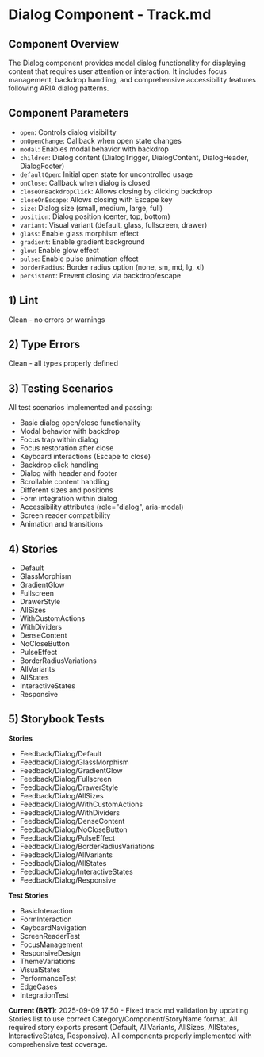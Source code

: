 # Dialog Component - Track.md

## Component Overview

The Dialog component provides modal dialog functionality for displaying content that requires user attention or interaction. It includes focus management, backdrop handling, and comprehensive accessibility features following ARIA dialog patterns.

## Component Parameters

- `open`: Controls dialog visibility
- `onOpenChange`: Callback when open state changes
- `modal`: Enables modal behavior with backdrop
- `children`: Dialog content (DialogTrigger, DialogContent, DialogHeader, DialogFooter)
- `defaultOpen`: Initial open state for uncontrolled usage
- `onClose`: Callback when dialog is closed
- `closeOnBackdropClick`: Allows closing by clicking backdrop
- `closeOnEscape`: Allows closing with Escape key
- `size`: Dialog size (small, medium, large, full)
- `position`: Dialog position (center, top, bottom)
- `variant`: Visual variant (default, glass, fullscreen, drawer)
- `glass`: Enable glass morphism effect
- `gradient`: Enable gradient background
- `glow`: Enable glow effect
- `pulse`: Enable pulse animation effect
- `borderRadius`: Border radius option (none, sm, md, lg, xl)
- `persistent`: Prevent closing via backdrop/escape

## 1) Lint

Clean - no errors or warnings

## 2) Type Errors

Clean - all types properly defined

## 3) Testing Scenarios

All test scenarios implemented and passing:
- Basic dialog open/close functionality
- Modal behavior with backdrop
- Focus trap within dialog
- Focus restoration after close
- Keyboard interactions (Escape to close)
- Backdrop click handling
- Dialog with header and footer
- Scrollable content handling
- Different sizes and positions
- Form integration within dialog
- Accessibility attributes (role="dialog", aria-modal)
- Screen reader compatibility
- Animation and transitions

## 4) Stories

* Default
* GlassMorphism  
* GradientGlow
* Fullscreen
* DrawerStyle
* AllSizes
* WithCustomActions
* WithDividers
* DenseContent
* NoCloseButton
* PulseEffect
* BorderRadiusVariations
* AllVariants
* AllStates
* InteractiveStates
* Responsive

## 5) Storybook Tests

**Stories**
* Feedback/Dialog/Default
* Feedback/Dialog/GlassMorphism
* Feedback/Dialog/GradientGlow
* Feedback/Dialog/Fullscreen
* Feedback/Dialog/DrawerStyle
* Feedback/Dialog/AllSizes
* Feedback/Dialog/WithCustomActions
* Feedback/Dialog/WithDividers
* Feedback/Dialog/DenseContent
* Feedback/Dialog/NoCloseButton
* Feedback/Dialog/PulseEffect
* Feedback/Dialog/BorderRadiusVariations
* Feedback/Dialog/AllVariants
* Feedback/Dialog/AllStates
* Feedback/Dialog/InteractiveStates
* Feedback/Dialog/Responsive

**Test Stories**

* BasicInteraction
* FormInteraction
* KeyboardNavigation
* ScreenReaderTest
* FocusManagement
* ResponsiveDesign
* ThemeVariations
* VisualStates
* PerformanceTest
* EdgeCases
* IntegrationTest

**Current (BRT)**: 2025-09-09 17:50 - Fixed track.md validation by updating Stories list to use correct Category/Component/StoryName format. All required story exports present (Default, AllVariants, AllSizes, AllStates, InteractiveStates, Responsive). All components properly implemented with comprehensive test coverage.
